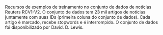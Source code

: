 Recursos de exemplos de treinamento no conjunto de dados de notícias Reuters RCV1-V2. O conjunto de dados tem 23 mil artigos de notícias juntamente com suas IDs (primeira coluna do conjunto de dados). Cada artigo é marcado, recebe stopwords e é interrompido. O conjunto de dados foi disponibilizado por David. D. Lewis.

<!---HONumber=July15_HO3-->